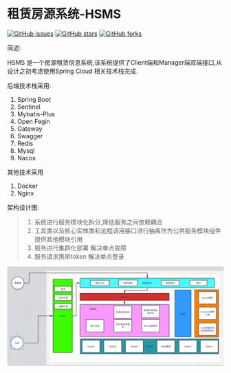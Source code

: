 

# 租赁房源系统-HSMS
[![GitHub issues](https://img.shields.io/github/issues/ggcodec/hsms)](https://github.com/ggcodec/hsms/issues)
[![GitHub stars](https://img.shields.io/github/stars/ggcodec/hsms)](https://github.com/ggcodec/hsms/stargazers)
[![GitHub forks](https://img.shields.io/github/forks/ggcodec/hsms)](https://github.com/ggcodec/hsms/network)


简述: 

HSMS 是一个房源租赁信息系统,该系统提供了Client端和Manager端双端接口,从设计之初考虑使用Spring Cloud 相关技术栈完成.

<div class="box">

后端技术栈采用:
1. Spring Boot
2. Sentinel
3. Mybatis-Plus
4. Open Fegin
5. Gateway
6. Swagger
7. Redis
8. Mysql
9. Nacos

其他技术采用
1. Docker
2. Nginx
</div>


架构设计图:
> 1. 系统进行服务模块化拆分,降低服务之间依赖耦合
> 2. 工具类以及核心实体类和远程调用接口进行抽离作为公共服务模块组件提供其他模块引用
> 3. 服务进行集群化部署 解决单点故障
> 4. 服务请求携带token 解决单点登录
<img src="./images/img_1.png">



